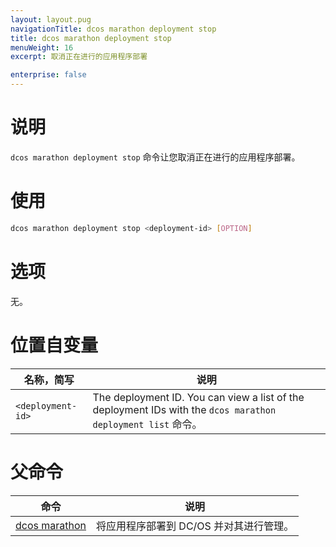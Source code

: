 ```yaml
---
layout: layout.pug
navigationTitle: dcos marathon deployment stop
title: dcos marathon deployment stop
menuWeight: 16
excerpt: 取消正在进行的应用程序部署

enterprise: false
---
```



# 说明
`dcos marathon deployment stop` 命令让您取消正在进行的应用程序部署。

# 使用

```bash
dcos marathon deployment stop <deployment-id> [OPTION]
```

# 选项

无。

# 位置自变量

| 名称，简写 | 说明 |
|---------|-------------|
| `<deployment-id>`   |   The deployment ID. You can view a list of the deployment IDs with the `dcos marathon deployment list` 命令。|

# 父命令

| 命令 | 说明 |
|---------|-------------|
| [dcos marathon](/1.11/cli/command-reference/dcos-marathon/) | 将应用程序部署到 DC/OS 并对其进行管理。|


